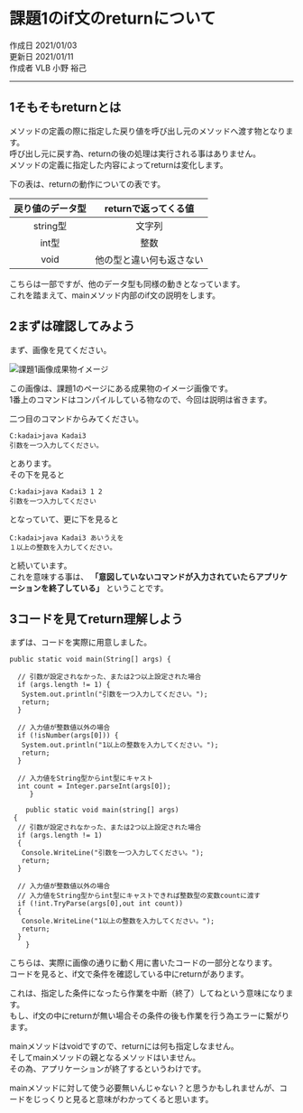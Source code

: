 # 課題1のif文のreturnについて

作成日 2021/01/03  
更新日 2021/01/11  
作成者 VLB 小野 裕己
***

## <span>1</span>そもそもreturnとは

メソッドの定義の際に指定した戻り値を呼び出し元のメソッドへ渡す物となります。  
呼び出し元に戻す為、returnの後の処理は実行される事はありません。  
メソッドの定義に指定した内容によってreturnは変化します。

下の表は、returnの動作についての表です。

| 戻り値のデータ型 | returnで返ってくる値
| :---: | :---: |
| string型 | 文字列 |
| int型 | 整数 |
| void | 他の型と違い何も返さない |

こちらは一部ですが、他のデータ型も同様の動きとなっています。  
これを踏まえて、mainメソッド内部のif文の説明をします。

## <span>2</span>まずは確認してみよう

まず、画像を見てください。

![課題1画像成果物イメージ](https://drive.google.com/uc?export=view&id=1RPO2Uyo6c5SYJ2R4yfjUbmV8KoWznJPB)

この画像は、課題1のページにある成果物のイメージ画像です。  
1番上のコマンドはコンパイルしている物なので、今回は説明は省きます。

二つ目のコマンドからみてください。

```
C:kadai>java Kadai3  
引数を一つ入力してください。
```

とあります。  
その下を見ると  

```
C:kadai>java Kadai3 1 2 
引数を一つ入力してください
```

となっていて、更に下を見ると

```
C:kadai>java Kadai3 あいうえを
１以上の整数を入力してください。
```

と続いています。  
これを意味する事は、 **「意図していないコマンドが入力されていたらアプリケーションを終了している」** ということです。

## <span>3</span>コードを見てreturn理解しよう

まずは、コードを実際に用意しました。

```java:java
public static void main(String[] args) {

  // 引数が設定されなかった、または2つ以上設定された場合
  if (args.length != 1) {
   System.out.println("引数を一つ入力してください。");
   return;
  }

  // 入力値が整数値以外の場合
  if (!isNumber(args[0])) {
   System.out.println("1以上の整数を入力してください。");
   return;
  }

  // 入力値をString型からint型にキャスト
  int count = Integer.parseInt(args[0]);
     }
```

```C#:C#
    public static void main(string[] args)
 {
  // 引数が設定されなかった、または2つ以上設定された場合
  if (args.length != 1)
  {
   Console.WriteLine("引数を一つ入力してください。");
   return;
  }

  // 入力値が整数値以外の場合
  // 入力値をString型からint型にキャストできれば整数型の変数countに渡す
  if (!int.TryParse(args[0],out int count))
  {
   Console.WriteLine("1以上の整数を入力してください。");
   return;
  }
    }
```

こちらは、実際に画像の通りに動く用に書いたコードの一部分となります。  
コードを見ると、if文で条件を確認している中にreturnがあります。

これは、指定した条件になったら作業を中断（終了）してねという意味になります。  
もし、if文の中にreturnが無い場合その条件の後も作業を行う為エラーに繋がります。

mainメソッドはvoidですので、returnには何も指定しなません。  
そしてmainメソッドの親となるメソッドはいません。  
その為、アプリケーションが終了するというわけです。

mainメソッドに対して使う必要無いんじゃない？と思うかもしれませんが、コードをじっくりと見ると意味がわかってくると思います。
